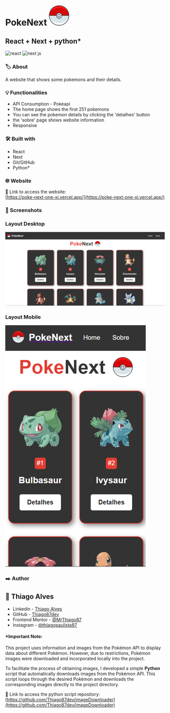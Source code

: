 # PokeNext ![](public/images/pokeball.png)
## React + Next + python*
<img src="https://img.shields.io/badge/React-61DAFB.svg?style=for-the-badge&logo=React&logoColor=black" alt="react"/>
<img src="https://img.shields.io/badge/Next.js-000000.svg?style=for-the-badge&logo=nextdotjs&logoColor=white" alt="next js"/>

### 🏷️ About 

A website that shows some pokemons and their details.


### 💡 Functionalities 

* API Consumption - Pokeapi
* The home page shows the first 251 pokemons
* You can see the pokemon details by clicking the 'detalhes' button
* the 'sobre' page shows website information
* Responsive

###  🛠️ Built with

* React
* Next
* Git/GitHub
* Python*

### 🌐 Website
:link: Link to access the website:<br/>[https://poke-next-one-xi.vercel.app/](https://poke-next-one-xi.vercel.app/)


### 📸 Screenshots

### Layout Desktop
![screenshot](public/images/pc.png)

### Layout Mobile
![screenshot](public/images/phone.png)


### ✒️ Author
## :raising_hand: Thiago Alves

- Linkedin - [Thiago Alves](https://www.linkedin.com/in/thiago-alves-010915274/)
- GitHub - [Thiago87dev](https://github.com/Thiago87dev)
- Frontend Mentor - [@MrThiago87](https://www.frontendmentor.io/profile/MrThiago87)
- Instagram - [@thiagopaulista87](https://www.instagram.com/thiagopaulista87/)

#### *Important Note:

This project uses information and images from the Pokémon API to display data about different Pokémon. However, due to restrictions, Pokémon images were downloaded and incorporated locally into the project.

To facilitate the process of obtaining images, I developed a simple <strong>Python</strong> script that automatically downloads images from the Pokémon API. This script loops through the desired Pokémon and downloads the corresponding images directly to the project directory.

:link: Link to access the python script repository:<br/>[https://github.com/Thiago87dev/imageDownloader](https://github.com/Thiago87dev/imageDownloader)
